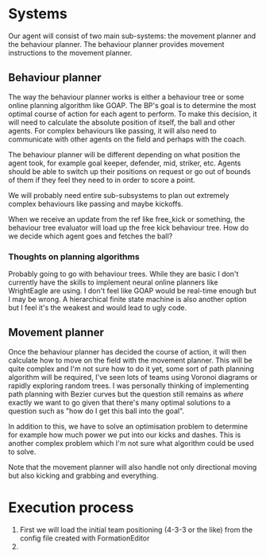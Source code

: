 # Systems

Our agent will consist of two main sub-systems: the movement planner and the behaviour planner. The behaviour planner
provides movement instructions to the movement planner.

## Behaviour planner
The way the behaviour planner works is either a behaviour tree or some online planning algorithm like GOAP.
The BP's goal is to determine the most optimal course of action for each agent to perform. To make this decision,
it will need to calculate the absolute position of itself, the ball and other agents. For complex behaviours like
passing, it will also need to communicate with other agents on the field and perhaps with the coach.

The behaviour planner will be different depending on what position the agent took, for example goal keeper, defender,
mid, striker, etc. Agents should be able to switch up their positions on request or go out of bounds of them if they
feel they need to in order to score a point.

We will probably need entire sub-subsystems to plan out extremely complex behaviours like passing and maybe kickoffs.

When we receive an update from the ref like free_kick or something, the behaviour tree evaluator will load up the
free kick behaviour tree. How do we decide which agent goes and fetches the ball?

### Thoughts on planning algorithms
Probably going to go with behaviour trees. While they are basic I don't currently have the skills to implement
neural online planners like WrightEagle are using. I don't feel like GOAP would be real-time enough but I may be wrong.
A hierarchical finite state machine is also another option but I feel it's the weakest and would lead to ugly code.

## Movement planner
Once the behaviour planner has decided the course of action, it will then calculate how to move on the field with
the movement planner. This will be quite complex and I'm not sure how to do it yet, some sort of path planning
algorithm will be required, I've seen lots of teams using Voronoi diagrams or rapidly exploring random trees. I was
personally thinking of implementing path planning with Bezier curves but the question still remains as *where* exactly
we want to go given that there's many optimal solutions to a question such as "how do I get this ball into the goal".

In addition to this, we have to solve an optimisation problem to determine for example how much power we put into
our kicks and dashes. This is another complex problem which I'm not sure what algorithm could be used to solve.

Note that the movement planner will also handle not only directional moving but also kicking and grabbing and everything.

# Execution process
1. First we will load the initial team positioning (4-3-3 or the like) from the config file created with FormationEditor
2. 